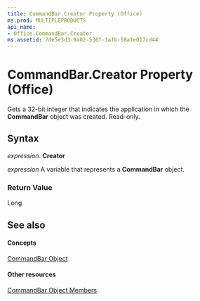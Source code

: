```yaml
---
title: CommandBar.Creator Property (Office)
ms.prod: MULTIPLEPRODUCTS
api_name:
- Office.CommandBar.Creator
ms.assetid: 7de5e3d3-9a02-536f-1afb-58afe017cd44
---
```



# CommandBar.Creator Property (Office)

Gets a 32-bit integer that indicates the application in which the  **CommandBar** object was created. Read-only.


## Syntax

 _expression_. **Creator**

 _expression_ A variable that represents a **CommandBar** object.


### Return Value

Long


## See also


#### Concepts


[CommandBar Object](commandbar-object-office.md)
#### Other resources


[CommandBar Object Members](commandbar-members-office.md)

